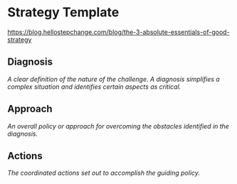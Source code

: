 # Strategy Template

https://blog.hellostepchange.com/blog/the-3-absolute-essentials-of-good-strategy

## Diagnosis

*A clear definition of the nature of the challenge. A diagnosis simplifies a complex situation and identifies certain aspects as critical.*

## Approach

*An overall policy or approach for overcoming the obstacles identified in the diagnosis.*

## Actions

*The coordinated actions set out to accomplish the guiding policy.*

